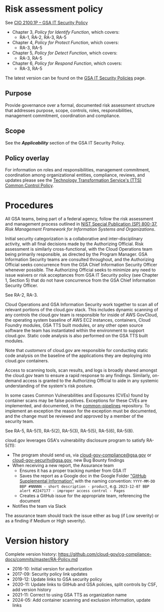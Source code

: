 # Risk assessment policy

See [CIO 2100.1P – GSA IT Security Policy](https://www.gsa.gov/directives/files?file=2024-02%2FCC048589%20Final%20Directive%20CIO%202100.1P%20GSA%20Information%20Technology%20Security%20Policy.pdf)

- Chapter 3, _Policy for Identify Function_, which covers:
  - RA-1, RA-2, RA-3, RA-5
- Chapter 4, _Policy for Protect Function_, which covers:
  - RA-3, RA-5
- Chapter 5, _Policy for Detect Function_, which covers:
  - RA-3, RA-5
- Chapter 6, _Policy for Respond Function_, which covers:
  - RA-3, RA-5

The latest version can be found on the [GSA IT Security Policies](https://www.gsa.gov/policy-regulations/policy/information-technology-policy/gsa-it-security-policies) page.

## Purpose

Provide governance over a formal, documented risk assessment structure that addresses purpose, scope, controls, roles, responsibilities, management commitment, coordination and compliance.

## Scope

See the **_Applicability_** section of the GSA IT Security Policy.

## Policy overlay

For information on roles and responsibilities, management commitment, coordination among organizational entities, compliance, reviews, and updates please see the [Technology Transformation Service's (TTS) Common Control Policy](https://github.com/cloud-gov/cg-compliance-docs/blob/master/TTS-Common-Control-Policy.md).

<!-- x
changequote(`{{', `}}')
include({{bq_tts.md}})
x -->

# Procedures

All GSA teams, being part of a federal agency, follow the risk assessment and management process outlined in [NIST Special Publication (SP) 800-37](https://nvlpubs.nist.gov/nistpubs/SpecialPublications/NIST.SP.800-37r2.pdf), _Risk Management Framework for
Information Systems and Organizations_.

Initial security categorization is a collaborative and inter-disciplinary activity, with all final decisions made by the Authorizing Official. Risk assessment is similarly cross-functional, with the Cloud Operations team being primarily responsible, as directed by the Program Manager. GSA Information Security teams are consulted throughout, and the Authorizing Official seeks concurrence from the GSA Chief Information Security Officer whenever possible. The Authorizing Official seeks to minimize any need to issue waivers or risk acceptances from GSA IT Security policy (see Chapter 1, Section 5) that do not have concurrence from the GSA Chief Information Security Officer.

See RA-2, RA-3.

Cloud Operations and GSA Information Security work together to scan all of relevant portions of the cloud.gov stack. This includes dynamic scanning of any controls the cloud.gov team is responsible for inside of AWS GovCloud, the operating system baseline of AWS EC2 instances, containers, Cloud Foundry modules, GSA TTS built modules, or any other open source software the team has instantiated within the environment to support cloud.gov. Static code analysis is also performed on the GSA TTS built modules.

Note that _customers_ of cloud.gov are responsible for conducting static code analysis on the baseline of the applications they are deploying into cloud.gov containers.

Access to scanning tools, scan results, and logs is broadly shared amongst the cloud.gov team to ensure a rapid response to any findings. Similarly, on-demand access is granted to the Authorizing Official to aide in any systemic understanding of the system's risk posture.

In some cases Common Vulnerabilities and Exposures (CVEs) found by container scans may be false positives. Exceptions for these CVEs are implemented, and documented, in the [common-pipelines](https://github.com/cloud-gov/common-pipelines/blob/main/container/grype.yaml) repository. To implement an exception the reason for the exception must be documented, and the change must be reviewed and approved by a member of the security team.

See RA-5, RA-5(1), RA-5(2), RA-5(3), RA-5(5), RA-5(6), RA-5(8).

cloud.gov leverages GSA's vulnerability disclosure program to satisfy RA-5(11):

* The program should send us, via cloud-gov-compliance@gsa.gov or
  cloud-gov-security@gsa.gov, new Bug Bounty findings
* When receiving a new report, the Assurance team
  * Ensures it has a proper tracking number from GSA IT
  * Saves the report as a Google doc in the Google Folder
    ["GitHub Supplemental Information"](https://drive.google.com/drive/folders/1QfLClYg5lw-QPSrLKLEtSEI9ITn5wiYd) 
    with the naming convention: `YYYY-MM-DD BBP #NNNNN - short description - product`, e.g.
    `2023-12-07 BBP alert #2247177 - improper access control - Pages`
  * Creates a GitHub issue for the appropriate team, referencing the document
* Notifies the team via Slack

The assurance team should track the issue either as bug (if Low severity) or
as a finding if Medium or High severity).


# Version history

Complete version history: https://github.com/cloud-gov/cg-compliance-docs/commits/master/RA-Policy.md

- 2016-10: Initial version for authorization
- 2017-09: Security policy link updates
- 2019-12: Update links to GSA security policy
- 2020-11: Update links to GitHub and GSA policies, split controls by CSF, add version history
- 2021-11: Correct to using GSA TTS as organization name
- 2024-05: Add container scanning and exclusion information, update links
